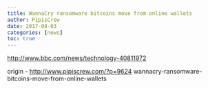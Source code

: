 ```yaml
---
title: WannaCry ransomware bitcoins move from online wallets
author: PipisCrew
date: 2017-08-03
categories: [news]
toc: true
---
```


http://www.bbc.com/news/technology-40811972

origin - http://www.pipiscrew.com/?p=9624 wannacry-ransomware-bitcoins-move-from-online-wallets